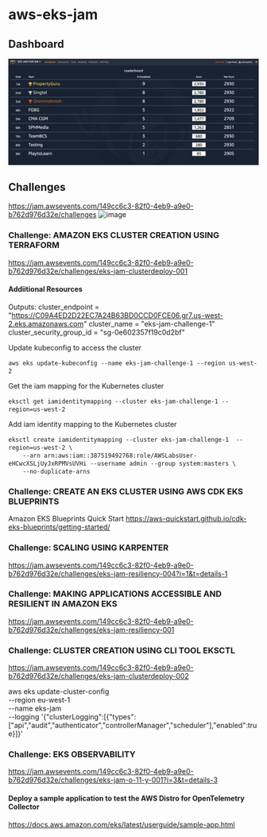 # aws-eks-jam

## Dashboard
![Alt text](image.png)

## Challenges
https://jam.awsevents.com/149cc6c3-82f0-4eb9-a9e0-b762d976d32e/challenges 
<img width="1727" alt="image" src="https://github.com/raphaelkw/aws-eks-jam/assets/47944476/26bedcd4-71e9-4a76-add5-61e833a5414a">

### Challenge: AMAZON EKS CLUSTER CREATION USING TERRAFORM
https://jam.awsevents.com/149cc6c3-82f0-4eb9-a9e0-b762d976d32e/challenges/eks-jam-clusterdeploy-001 
#### Addiitional Resources
Outputs:
cluster_endpoint = "https://C09A4ED2D22EC7A24B63BD0CCD0FCE06.gr7.us-west-2.eks.amazonaws.com"
cluster_name = "eks-jam-challenge-1"
cluster_security_group_id = "sg-0e602357f19c0d2bf"

Update kubeconfig to access the cluster
```
aws eks update-kubeconfig --name eks-jam-challenge-1 --region us-west-2
```

Get the iam mapping for the Kubernetes cluster
```
eksctl get iamidentitymapping --cluster eks-jam-challenge-1 --region=us-west-2
```

Add iam identity mapping to the Kubernetes cluster 
```
eksctl create iamidentitymapping --cluster eks-jam-challenge-1  --region=us-west-2 \
    --arn arn:aws:iam::387519492768:role/AWSLabsUser-eHCwcXSLjUyJxRPMVsUVHi --username admin --group system:masters \
    --no-duplicate-arns
```
### Challenge: CREATE AN EKS CLUSTER USING AWS CDK EKS BLUEPRINTS
Amazon EKS Blueprints Quick Start
https://aws-quickstart.github.io/cdk-eks-blueprints/getting-started/ 


### Challenge: SCALING USING KARPENTER
https://jam.awsevents.com/149cc6c3-82f0-4eb9-a9e0-b762d976d32e/challenges/eks-jam-resiliency-004?i=1&t=details-1 

### Challenge: MAKING APPLICATIONS ACCESSIBLE AND RESILIENT IN AMAZON EKS
https://jam.awsevents.com/149cc6c3-82f0-4eb9-a9e0-b762d976d32e/challenges/eks-jam-resiliency-001

### Challenge: CLUSTER CREATION USING CLI TOOL EKSCTL
https://jam.awsevents.com/149cc6c3-82f0-4eb9-a9e0-b762d976d32e/challenges/eks-jam-clusterdeploy-002

aws eks update-cluster-config \
    --region eu-west-1 \
    --name eks-jam \
    --logging '{"clusterLogging":[{"types":["api","audit","authenticator","controllerManager","scheduler"],"enabled":true}]}'

### Challenge: EKS OBSERVABILITY
https://jam.awsevents.com/149cc6c3-82f0-4eb9-a9e0-b762d976d32e/challenges/eks-jam-o-11-y-001?i=3&t=details-3

#### Deploy a sample application to test the AWS Distro for OpenTelemetry Collector
https://docs.aws.amazon.com/eks/latest/userguide/sample-app.html

